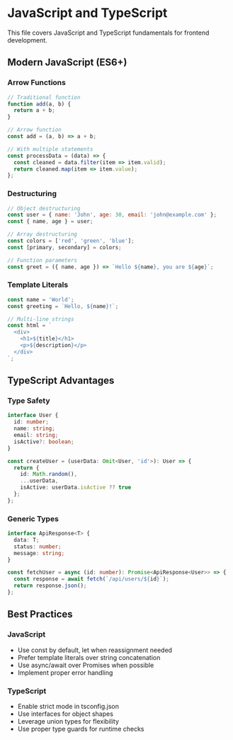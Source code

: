 # JavaScript and TypeScript

This file covers JavaScript and TypeScript fundamentals for frontend development.

## Modern JavaScript (ES6+)

### Arrow Functions
```javascript
// Traditional function
function add(a, b) {
  return a + b;
}

// Arrow function
const add = (a, b) => a + b;

// With multiple statements
const processData = (data) => {
  const cleaned = data.filter(item => item.valid);
  return cleaned.map(item => item.value);
};
```

### Destructuring
```javascript
// Object destructuring
const user = { name: 'John', age: 30, email: 'john@example.com' };
const { name, age } = user;

// Array destructuring
const colors = ['red', 'green', 'blue'];
const [primary, secondary] = colors;

// Function parameters
const greet = ({ name, age }) => `Hello ${name}, you are ${age}`;
```

### Template Literals
```javascript
const name = 'World';
const greeting = `Hello, ${name}!`;

// Multi-line strings
const html = `
  <div>
    <h1>${title}</h1>
    <p>${description}</p>
  </div>
`;
```

## TypeScript Advantages

### Type Safety
```typescript
interface User {
  id: number;
  name: string;
  email: string;
  isActive?: boolean;
}

const createUser = (userData: Omit<User, 'id'>): User => {
  return {
    id: Math.random(),
    ...userData,
    isActive: userData.isActive ?? true
  };
};
```

### Generic Types
```typescript
interface ApiResponse<T> {
  data: T;
  status: number;
  message: string;
}

const fetchUser = async (id: number): Promise<ApiResponse<User>> => {
  const response = await fetch(`/api/users/${id}`);
  return response.json();
};
```

## Best Practices

### JavaScript
- Use const by default, let when reassignment needed
- Prefer template literals over string concatenation
- Use async/await over Promises when possible
- Implement proper error handling

### TypeScript
- Enable strict mode in tsconfig.json
- Use interfaces for object shapes
- Leverage union types for flexibility
- Use proper type guards for runtime checks